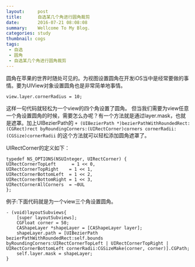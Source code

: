 ```yaml
---
layout:     post
title:      自选某几个角进行圆角裁剪
date:       2016-07-21 08:08:08
summary:    Wellcome To My Blog.
categories: study
thumbnail: cogs
tags:
 - 自选
 - 圆角
 - 自选某几个角进行圆角裁剪
---
```


圆角在苹果的世界时随处可见的。为视图设置圆角在开发iOS当中是经常要做的事情。要为UIView对象设置圆角也是非常简单地事情。

```
view.layer.cornerRadius = 10;
```

这样一句代码就轻松为一个view的四个角设置了圆角。 但当我们需要为view任意一个角设置圆角的时候，需要怎么办呢？有一个方法就是通过layer.mask，也就是遮罩。加上UIBezierPath的 `+ (UIBezierPath *)bezierPathWithRoundedRect:(CGRect)rect byRoundingCorners:(UIRectCorner)corners cornerRadii:(CGSize)cornerRadii` 的这个方法就可以轻松添加圆角遮罩了。

UIRectCorner的定义如下：

```
typedef NS_OPTIONS(NSUInteger, UIRectCorner) { 
UIRectCornerTopLeft      = 1 << 0,
UIRectCornerTopRight    = 1 << 1,
UIRectCornerBottomLeft  = 1 << 2,
UIRectCornerBottomRight = 1 << 3,
UIRectCornerAllCorners  = ~0UL
};
```

例子:下面代码就是为一个view三个角设置圆角。

```
- (void)layoutSubviews{
	[super layoutSubviews];
	CGFloat corner = 50;
	CAShapeLayer *shapeLayer = [CAShapeLayer layer];
	shapeLayer.path = [UIBezierPath bezierPathWithRoundedRect:self.bounds byRoundingCorners:UIRectCornerTopLeft | UIRectCornerTopRight | UIRectCornerBottomLeft cornerRadii:CGSizeMake(corner, corner)].CGPath;
	self.layer.mask = shapeLayer;
}
```





